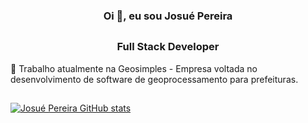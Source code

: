 <!--
**josuepereira/josuepereira** is a ✨ _special_ ✨ repository because its `README.md` (this file) appears on your GitHub profile.

Here are some ideas to get you started:

- 🔭 I’m currently working on ...
- 🌱 I’m currently learning ...
- 👯 I’m looking to collaborate on ...
- 🤔 I’m looking for help with ...
- 💬 Ask me about ...
- 📫 How to reach me: ...
- 😄 Pronouns: ...
- ⚡ Fun fact: ...
-->

### <h3 align="center" id="heading">Oi :wave:, eu sou Josué Pereira</h3>

##
### <h3 align="center" id="heading">Full Stack Developer</h3>

:rocket: Trabalho atualmente na Geosimples - Empresa voltada no desenvolvimento de software de geoprocessamento para prefeituras.

##

[![Josué Pereira GitHub stats](https://github-readme-stats.vercel.app/api?username=josuepereira&count_private=true&show_icons=true&theme=merko)](https://github.com/josuepereira/github-readme-stats)
<!--
[![Top Langs](https://github-readme-stats.vercel.app/api/top-langs/?username=josuepereira&count_private=true&theme=merko)](https://github.com/anuraghazra/github-readme-stats)
-->
